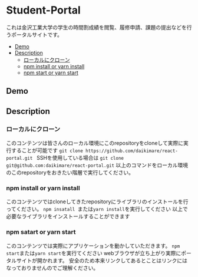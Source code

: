 # Student-Portal
これは金沢工業大学の学生の時間割成績を閲覧、履修申請、課題の提出などを行うポータルサイトです。
* [Demo](##Demo)
* [Description](##Description)
    * [ローカルにクローン](###ローカルにクローン)
    * [npm install or yarn install](###npm-install-or-yarn-install)
    * [npm start or yarn start](###npm-start-or-yarn-install)

## Demo

## Description
### ローカルにクローン
このコンテンツは皆さんのローカル環境にこのrepositoryをcloneして実際に実行することが可能です
`git clone https://github.com/daikimare/react-portal.git `
SSHを使用している場合は
`git clone git@github.com:daikimare/react-portal.git`
以上のコマンドをローカル環境のこのrepositoryをおきたい階層で実行してください。
### npm install or yarn install
このコンテンツではcloneしてきたrepositoryにライブラリのインストールを行ってください。
`npm insatall `または`yarn install`を実行してください
以上で必要なライブラリをインストールすることができます
### npm satart or yarn start
このコンテンツでは実際にアプリケーションを動かしていただきます。
`npm start`または`yarn start`を実行てください
webブラウザが立ち上がり実際にポータルサイトが開かれます。
安全のため本来リンクしてあるとことはリンクにはなっておりませんのでご理解ください。
